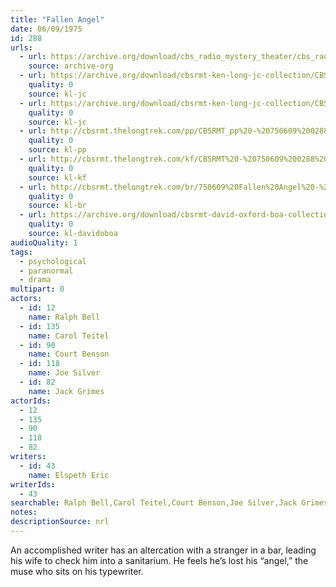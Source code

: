 ```yaml
---
title: "Fallen Angel"
date: 06/09/1975
id: 288
urls: 
  - url: https://archive.org/download/cbs_radio_mystery_theater/cbs_radio_mystery_theater-0251-0300.zip/cbs_radio_mystery_theater-0251-0300%2Fcbsrmt_0288_fallen_angel.mp3
    source: archive-org
  - url: https://archive.org/download/cbsrmt-ken-long-jc-collection/CBSRMT - 750609 0288 Fallen Angel vbr bm2 -outro_jc.mp3
    quality: 0
    source: kl-jc
  - url: https://archive.org/download/cbsrmt-ken-long-jc-collection/CBSRMT - 750609 0288 Fallen Angel vbr kb2_jc.mp3
    quality: 0
    source: kl-jc
  - url: http://cbsrmt.thelongtrek.com/pp/CBSRMT_pp%20-%20750609%200288%20Fallen%20Angel.mp3
    quality: 0
    source: kl-pp
  - url: http://cbsrmt.thelongtrek.com/kf/CBSRMT%20-%20750609%200288%20Fallen%20Angel_kf.mp3
    quality: 0
    source: kl-kf
  - url: http://cbsrmt.thelongtrek.com/br/750609%20Fallen%20Angel%20-%20WOR.mp3
    quality: 0
    source: kl-br
  - url: https://archive.org/download/cbsrmt-david-oxford-boa-collection/CBSRMT-750609-0288-Fallen-Angel-(64-44)_kf-{BoA}.mp3
    quality: 0
    source: kl-davidoboa
audioQuality: 1
tags: 
  - psychological
  - paranormal
  - drama
multipart: 0
actors:  
  - id: 12
    name: Ralph Bell  
  - id: 135
    name: Carol Teitel  
  - id: 90
    name: Court Benson  
  - id: 118
    name: Joe Silver  
  - id: 82
    name: Jack Grimes
actorIds:  
  - 12  
  - 135  
  - 90  
  - 118  
  - 82
writers:  
  - id: 43
    name: Elspeth Eric
writerIds:  
  - 43
searchable: Ralph Bell,Carol Teitel,Court Benson,Joe Silver,Jack Grimes Elspeth Eric
notes: 
descriptionSource: nrl
---
```

An accomplished writer has an altercation with a stranger in a bar, leading his wife to check him into a sanitarium. He feels he’s lost his “angel,” the muse who sits on his typewriter.